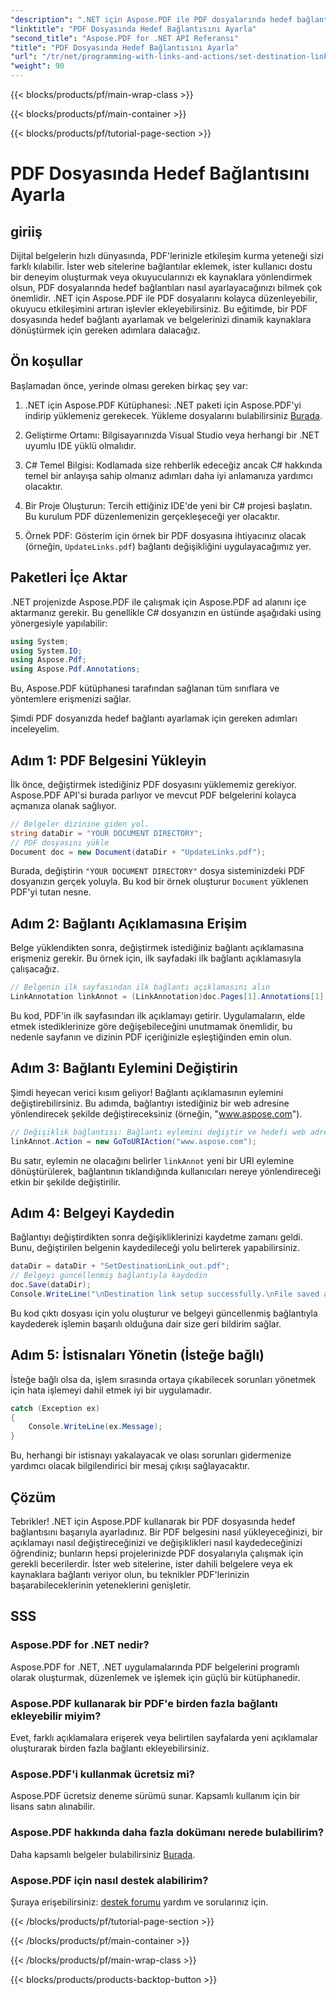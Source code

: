 ```yaml
---
"description": ".NET için Aspose.PDF ile PDF dosyalarında hedef bağlantılarının nasıl ayarlanacağını öğrenin. PDF etkileşiminizi artırmak için adım adım bir kılavuz."
"linktitle": "PDF Dosyasında Hedef Bağlantısını Ayarla"
"second_title": "Aspose.PDF for .NET API Referansı"
"title": "PDF Dosyasında Hedef Bağlantısını Ayarla"
"url": "/tr/net/programming-with-links-and-actions/set-destination-link/"
"weight": 90
---
```


{{< blocks/products/pf/main-wrap-class >}}

{{< blocks/products/pf/main-container >}}

{{< blocks/products/pf/tutorial-page-section >}}

# PDF Dosyasında Hedef Bağlantısını Ayarla

## giriiş

Dijital belgelerin hızlı dünyasında, PDF'lerinizle etkileşim kurma yeteneği sizi farklı kılabilir. İster web sitelerine bağlantılar eklemek, ister kullanıcı dostu bir deneyim oluşturmak veya okuyucularınızı ek kaynaklara yönlendirmek olsun, PDF dosyalarında hedef bağlantıları nasıl ayarlayacağınızı bilmek çok önemlidir. .NET için Aspose.PDF ile PDF dosyalarını kolayca düzenleyebilir, okuyucu etkileşimini artıran işlevler ekleyebilirsiniz. Bu eğitimde, bir PDF dosyasında hedef bağlantı ayarlamak ve belgelerinizi dinamik kaynaklara dönüştürmek için gereken adımlara dalacağız.

## Ön koşullar

Başlamadan önce, yerinde olması gereken birkaç şey var:

1. .NET için Aspose.PDF Kütüphanesi:
   .NET paketi için Aspose.PDF'yi indirip yüklemeniz gerekecek. Yükleme dosyalarını bulabilirsiniz [Burada](https://releases.aspose.com/pdf/net/).

2. Geliştirme Ortamı:
   Bilgisayarınızda Visual Studio veya herhangi bir .NET uyumlu IDE yüklü olmalıdır.

3. C# Temel Bilgisi:
   Kodlamada size rehberlik edeceğiz ancak C# hakkında temel bir anlayışa sahip olmanız adımları daha iyi anlamanıza yardımcı olacaktır.

4. Bir Proje Oluşturun:
   Tercih ettiğiniz IDE'de yeni bir C# projesi başlatın. Bu kurulum PDF düzenlemenizin gerçekleşeceği yer olacaktır.

5. Örnek PDF:
   Gösterim için örnek bir PDF dosyasına ihtiyacınız olacak (örneğin, `UpdateLinks.pdf`) bağlantı değişikliğini uygulayacağımız yer.

## Paketleri İçe Aktar

.NET projenizde Aspose.PDF ile çalışmak için Aspose.PDF ad alanını içe aktarmanız gerekir. Bu genellikle C# dosyanızın en üstünde aşağıdaki using yönergesiyle yapılabilir:

```csharp
using System;
using System.IO;
using Aspose.Pdf;
using Aspose.Pdf.Annotations;
```

Bu, Aspose.PDF kütüphanesi tarafından sağlanan tüm sınıflara ve yöntemlere erişmenizi sağlar.

Şimdi PDF dosyanızda hedef bağlantı ayarlamak için gereken adımları inceleyelim.

## Adım 1: PDF Belgesini Yükleyin

İlk önce, değiştirmek istediğiniz PDF dosyasını yüklememiz gerekiyor. Aspose.PDF API'si burada parlıyor ve mevcut PDF belgelerini kolayca açmanıza olanak sağlıyor.

```csharp
// Belgeler dizinine giden yol.
string dataDir = "YOUR DOCUMENT DIRECTORY";
// PDF dosyasını yükle
Document doc = new Document(dataDir + "UpdateLinks.pdf");
```

Burada, değiştirin `"YOUR DOCUMENT DIRECTORY"` dosya sisteminizdeki PDF dosyanızın gerçek yoluyla. Bu kod bir örnek oluşturur `Document` yüklenen PDF'yi tutan nesne.

## Adım 2: Bağlantı Açıklamasına Erişim

Belge yüklendikten sonra, değiştirmek istediğiniz bağlantı açıklamasına erişmeniz gerekir. Bu örnek için, ilk sayfadaki ilk bağlantı açıklamasıyla çalışacağız.

```csharp
// Belgenin ilk sayfasından ilk bağlantı açıklamasını alın
LinkAnnotation linkAnnot = (LinkAnnotation)doc.Pages[1].Annotations[1];
```

Bu kod, PDF'in ilk sayfasından ilk açıklamayı getirir. Uygulamaların, elde etmek istediklerinize göre değişebileceğini unutmamak önemlidir, bu nedenle sayfanın ve dizinin PDF içeriğinizle eşleştiğinden emin olun.

## Adım 3: Bağlantı Eylemini Değiştirin

Şimdi heyecan verici kısım geliyor! Bağlantı açıklamasının eylemini değiştirebilirsiniz. Bu adımda, bağlantıyı istediğiniz bir web adresine yönlendirecek şekilde değiştireceksiniz (örneğin, "www.aspose.com").

```csharp
// Değişiklik bağlantısı: Bağlantı eylemini değiştir ve hedefi web adresi olarak ayarla
linkAnnot.Action = new GoToURIAction("www.aspose.com");
```

Bu satır, eylemin ne olacağını belirler `linkAnnot` yeni bir URI eylemine dönüştürülerek, bağlantının tıklandığında kullanıcıları nereye yönlendireceği etkin bir şekilde değiştirilir.

## Adım 4: Belgeyi Kaydedin

Bağlantıyı değiştirdikten sonra değişikliklerinizi kaydetme zamanı geldi. Bunu, değiştirilen belgenin kaydedileceği yolu belirterek yapabilirsiniz.

```csharp
dataDir = dataDir + "SetDestinationLink_out.pdf";
// Belgeyi güncellenmiş bağlantıyla kaydedin
doc.Save(dataDir);
Console.WriteLine("\nDestination link setup successfully.\nFile saved at " + dataDir);
```

Bu kod çıktı dosyası için yolu oluşturur ve belgeyi güncellenmiş bağlantıyla kaydederek işlemin başarılı olduğuna dair size geri bildirim sağlar.

## Adım 5: İstisnaları Yönetin (İsteğe bağlı)

İsteğe bağlı olsa da, işlem sırasında ortaya çıkabilecek sorunları yönetmek için hata işlemeyi dahil etmek iyi bir uygulamadır.

```csharp
catch (Exception ex)
{
    Console.WriteLine(ex.Message);
}
```

Bu, herhangi bir istisnayı yakalayacak ve olası sorunları gidermenize yardımcı olacak bilgilendirici bir mesaj çıkışı sağlayacaktır.

## Çözüm

Tebrikler! .NET için Aspose.PDF kullanarak bir PDF dosyasında hedef bağlantısını başarıyla ayarladınız. Bir PDF belgesini nasıl yükleyeceğinizi, bir açıklamayı nasıl değiştireceğinizi ve değişiklikleri nasıl kaydedeceğinizi öğrendiniz; bunların hepsi projelerinizde PDF dosyalarıyla çalışmak için gerekli becerilerdir. İster web sitelerine, ister dahili belgelere veya ek kaynaklara bağlantı veriyor olun, bu teknikler PDF'lerinizin başarabileceklerinin yeteneklerini genişletir.

## SSS

### Aspose.PDF for .NET nedir?
Aspose.PDF for .NET, .NET uygulamalarında PDF belgelerini programlı olarak oluşturmak, düzenlemek ve işlemek için güçlü bir kütüphanedir.

### Aspose.PDF kullanarak bir PDF'e birden fazla bağlantı ekleyebilir miyim?
Evet, farklı açıklamalara erişerek veya belirtilen sayfalarda yeni açıklamalar oluşturarak birden fazla bağlantı ekleyebilirsiniz.

### Aspose.PDF'i kullanmak ücretsiz mi?
Aspose.PDF ücretsiz deneme sürümü sunar. Kapsamlı kullanım için bir lisans satın alınabilir.

### Aspose.PDF hakkında daha fazla dokümanı nerede bulabilirim?
Daha kapsamlı belgeler bulabilirsiniz [Burada](https://reference.aspose.com/pdf/net/).

### Aspose.PDF için nasıl destek alabilirim?
Şuraya erişebilirsiniz: [destek forumu](https://forum.aspose.com/c/pdf/10) yardım ve sorularınız için.

{{< /blocks/products/pf/tutorial-page-section >}}

{{< /blocks/products/pf/main-container >}}

{{< /blocks/products/pf/main-wrap-class >}}

{{< blocks/products/products-backtop-button >}}